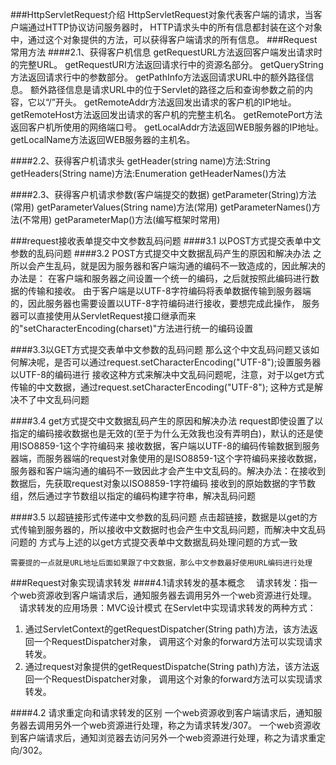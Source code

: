 ###HttpServletRequest介绍
    HttpServletRequest对象代表客户端的请求，当客户端通过HTTP协议访问服务器时，
    HTTP请求头中的所有信息都封装在这个对象中，通过这个对象提供的方法，可以获得客户端请求的所有信息。
###Request常用方法
####2.1、获得客户机信息
    getRequestURL方法返回客户端发出请求时的完整URL。
    getRequestURI方法返回请求行中的资源名部分。
    getQueryString 方法返回请求行中的参数部分。
    getPathInfo方法返回请求URL中的额外路径信息。
    额外路径信息是请求URL中的位于Servlet的路径之后和查询参数之前的内容，它以“/”开头。
    getRemoteAddr方法返回发出请求的客户机的IP地址。
    getRemoteHost方法返回发出请求的客户机的完整主机名。
    getRemotePort方法返回客户机所使用的网络端口号。
    getLocalAddr方法返回WEB服务器的IP地址。
    getLocalName方法返回WEB服务器的主机名。

####2.2、获得客户机请求头
    getHeader(string name)方法:String
    getHeaders(String name)方法:Enumeration
    getHeaderNames()方法

####2.3、获得客户机请求参数(客户端提交的数据)
    getParameter(String)方法(常用)
    getParameterValues(String name)方法(常用)
    getParameterNames()方法(不常用)
    getParameterMap()方法(编写框架时常用)

###request接收表单提交中文参数乱码问题
####3.1 以POST方式提交表单中文参数的乱码问题
####3.2 POST方式提交中文数据乱码产生的原因和解决办法
    之所以会产生乱码，就是因为服务器和客户端沟通的编码不一致造成的，因此解决的办法是：
    在客户端和服务器之间设置一个统一的编码，之后就按照此编码进行数据的传输和接收。
    由于客户端是以UTF-8字符编码将表单数据传输到服务器端的，因此服务器也需要设置以UTF-8字符编码进行接收，要想完成此操作，
    服务器可以直接使用从ServletRequest接口继承而来的"setCharacterEncoding(charset)"方法进行统一的编码设置

####3.3以GET方式提交表单中文参数的乱码问题
    那么这个中文乱码问题又该如何解决呢，是否可以通过request.setCharacterEncoding("UTF-8");设置服务器以UTF-8的编码进行
    接收这种方式来解决中文乱码问题呢，注意，对于以get方式传输的中文数据，通过request.setCharacterEncoding("UTF-8");
    这种方式是解决不了中文乱码问题

####3.4 get方式提交中文数据乱码产生的原因和解决办法
    request即使设置了以指定的编码接收数据也是无效的(至于为什么无效我也没有弄明白)，默认的还是使用ISO8859-1这个字符编码来
    接收数据，客户端以UTF-8的编码传输数据到服务器端，而服务器端的request对象使用的是ISO8859-1这个字符编码来接收数据，
    服务器和客户端沟通的编码不一致因此才会产生中文乱码的。解决办法：在接收到数据后，先获取request对象以ISO8859-1字符编码
    接收到的原始数据的字节数组，然后通过字节数组以指定的编码构建字符串，解决乱码问题

####3.5 以超链接形式传递中文参数的乱码问题
    点击超链接，数据是以get的方式传输到服务器的，所以接收中文数据时也会产生中文乱码问题，而解决中文乱码问题的
    方式与上述的以get方式提交表单中文数据乱码处理问题的方式一致

    需要提的一点就是URL地址后面如果跟了中文数据，那么中文参数最好使用URL编码进行处理


###Request对象实现请求转发
####4.1请求转发的基本概念
    　请求转发：指一个web资源收到客户端请求后，通知服务器去调用另外一个web资源进行处理。
    　请求转发的应用场景：MVC设计模式
  在Servlet中实现请求转发的两种方式：
1. 通过ServletContext的getRequestDispatcher(String path)方法，该方法返回一个RequestDispatcher对象，
调用这个对象的forward方法可以实现请求转发。
2. 通过request对象提供的getRequestDispatche(String path)方法，该方法返回一个RequestDispatcher对象，
调用这个对象的forward方法可以实现请求转发。

####4.2 请求重定向和请求转发的区别
    一个web资源收到客户端请求后，通知服务器去调用另外一个web资源进行处理，称之为请求转发/307。
    一个web资源收到客户端请求后，通知浏览器去访问另外一个web资源进行处理，称之为请求重定向/302。